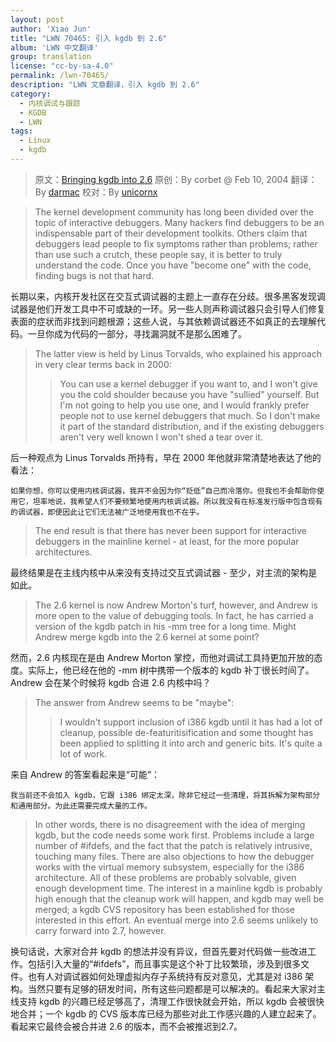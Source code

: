 ```yaml
---
layout: post
author: 'Xiao Jun'
title: "LWN 70465: 引入 kgdb 到 2.6"
album: 'LWN 中文翻译'
group: translation
license: "cc-by-sa-4.0"
permalink: /lwn-70465/
description: "LWN 文章翻译，引入 kgdb 到 2.6"
category:
  - 内核调试与跟踪
  - KGDB
  - LWN
tags:
  - Linux
  - kgdb
---
```


> 原文：[Bringing kgdb into 2.6](https://lwn.net/Articles/70465/)
> 原创：By corbet @ Feb 10, 2004
> 翻译：By [darmac](https://github.com/darmac)
> 校对：By [unicornx](https://github.com/unicornx)

> The kernel development community has long been divided over the topic of interactive debuggers. Many hackers find debuggers to be an indispensable part of their development toolkits. Others claim that debuggers lead people to fix symptoms rather than problems; rather than use such a crutch, these people say, it is better to truly understand the code. Once you have "become one" with the code, finding bugs is not that hard. 

长期以来，内核开发社区在交互式调试器的主题上一直存在分歧。很多黑客发现调试器是他们开发工具中不可或缺的一环。另一些人则声称调试器只会引导人们修复表面的症状而非找到问题根源；这些人说，与其依赖调试器还不如真正的去理解代码。一旦你成为代码的一部分，寻找漏洞就不是那么困难了。

>The latter view is held by Linus Torvalds, who explained his approach in very clear terms back in 2000: 
>>You can use a kernel debugger if you want to, and I won't give you the cold shoulder because you have "sullied" yourself. But I'm not going to help you use one, and I would frankly prefer people not to use kernel debuggers that much. So I don't make it part of the standard distribution, and if the existing debuggers aren't very well known I won't shed a tear over it. 

后一种观点为 Linus Torvalds 所持有，早在 2000 年他就非常清楚地表达了他的看法：
```
如果你想，你可以使用内核调试器，我并不会因为你“贬低”自己而冷落你。但我也不会帮助你使用它，坦率地说，我希望人们不要频繁地使用内核调试器。所以我没有在标准发行版中包含现有的调试器，即便因此让它们无法被广泛地使用我也不在乎。
```

>The end result is that there has never been support for interactive debuggers in the mainline kernel - at least, for the more popular architectures. 

最终结果是在主线内核中从来没有支持过交互式调试器 - 至少，对主流的架构是如此。

> The 2.6 kernel is now Andrew Morton's turf, however, and Andrew is more open to the value of debugging tools. In fact, he has carried a version of the kgdb patch in his -mm tree for a long time. Might Andrew merge kgdb into the 2.6 kernel at some point?

然而，2.6 内核现在是由 Andrew Morton 掌控，而他对调试工具持更加开放的态度。实际上，他已经在他的 -mm 树中携带一个版本的 kgdb 补丁很长时间了。 Andrew 会在某个时候将 kgdb 合进 2.6 内核中吗？

> The answer from Andrew seems to be "maybe":
>> I wouldn't support inclusion of i386 kgdb until it has had a lot of cleanup, possible de-featuritisification and some thought has been applied to splitting it into arch and generic bits. It's quite a lot of work.

来自 Andrew 的答案看起来是“可能”：
```
我当前还不会加入 kgdb，它跟 i386 绑定太深，除非它经过一些清理，将其拆解为架构部分和通用部分。为此还需要完成大量的工作。
```
> In other words, there is no disagreement with the idea of merging kgdb, but the code needs some work first. Problems include a large number of #ifdefs, and the fact that the patch is relatively intrusive, touching many files. There are also objections to how the debugger works with the virtual memory subsystem, especially for the i386 architecture. All of these problems are probably solvable, given enough development time. The interest in a mainline kgdb is probably high enough that the cleanup work will happen, and kgdb may well be merged; a kgdb CVS repository has been established for those interested in this effort. An eventual merge into 2.6 seems unlikely to carry forward into 2.7, however.

换句话说，大家对合并 kgdb 的想法并没有异议，但首先要对代码做一些改进工作。包括引入大量的“#ifdefs”，而且事实是这个补丁比较繁琐，涉及到很多文件。也有人对调试器如何处理虚拟内存子系统持有反对意见，尤其是对 i386 架构。当然只要有足够的研发时间，所有这些问题都是可以解决的。看起来大家对主线支持 kgdb 的兴趣已经足够高了，清理工作很快就会开始，所以 kgdb 会被很快地合并；一个 kgdb 的 CVS 版本库已经为那些对此工作感兴趣的人建立起来了。看起来它最终会被合并进 2.6 的版本，而不会被推迟到2.7。

[1]: https://tinylab.org
